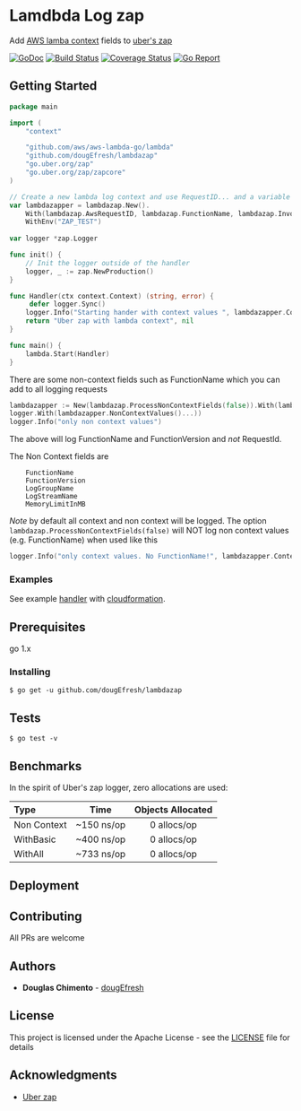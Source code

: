 # Lamdbda Log zap

Add [AWS lamba context](https://github.com/aws/aws-lambda-go) fields to [uber's zap](https://github.com/uber-go/zap)

[![GoDoc][doc-img]][doc] [![Build Status][ci-img]][ci] [![Coverage Status][cov-img]][cov] [![Go Report][report-img]][report]

## Getting Started

```go
package main

import (
	"context"

	"github.com/aws/aws-lambda-go/lambda"
	"github.com/dougEfresh/lambdazap"
	"go.uber.org/zap"
	"go.uber.org/zap/zapcore"
)

// Create a new lambda log context and use RequestID... and a variable from environment
var lambdazapper = lambdazap.New().
	With(lambdazap.AwsRequestID, lambdazap.FunctionName, lambdazap.InvokeFunctionArn).
	WithEnv("ZAP_TEST")
	
var logger *zap.Logger

func init() {
	// Init the logger outside of the handler
	logger, _ := zap.NewProduction()
}

func Handler(ctx context.Context) (string, error) {
	 defer logger.Sync()
	logger.Info("Starting hander with context values ", lambdazapper.ContextValues(ctx)...)
	return "Uber zap with lambda context", nil
}

func main() {
	lambda.Start(Handler)
}

```

There are some non-context fields such as FunctionName which you can add to all logging requests

```go
lambdazapper := New(lambdazap.ProcessNonContextFields(false)).With(lambdazap.FunctionName, lambdazap.FunctionVersion, lambdazap.AwsRequestID)
logger.With(lambdazapper.NonContextValues()...))
logger.Info("only non context values")
```

The above will log FunctionName and FunctionVersion and *not* RequestId. 

The Non Context fields are 
```shell
	FunctionName
	FunctionVersion
	LogGroupName
	LogStreamName
	MemoryLimitInMB

```

*Note* by default all context and non context will be logged. 
The option `lambdazap.ProcessNonContextFields(false)` will NOT log non context values (e.g. FunctionName) when used like this
```go
logger.Info("only context values. No FunctionName!", lambdazapper.ContextValues()...)
```



### Examples 

See example [handler](test/handler.go) with [cloudformation](test/test-template.yaml). 


## Prerequisites

go 1.x


### Installing

```shell
$ go get -u github.com/dougEfresh/lambdazap

```

## Tests 

```shell
$ go test -v 

```

## Benchmarks

In the spirit of Uber's zap logger, zero allocations are used: 

 | Type | Time | Objects Allocated |
 | :--- | :---: | :---: |
 | Non Context | ~150 ns/op | 0 allocs/op
 | WithBasic | ~400 ns/op | 0 allocs/op
 | WithAll | ~733 ns/op | 0 allocs/op

## Deployment

## Contributing
 All PRs are welcome

## Authors

* **Douglas Chimento**  - [dougEfresh][me]

## License

This project is licensed under the Apache License - see the [LICENSE](LICENSE) file for details

## Acknowledgments

* [Uber zap][zap]

[doc-img]: https://godoc.org/github.com/lambdazap?status.svg
[doc]: https://godoc.org/github.com/lambdazap
[ci-img]: https://travis-ci.org/dougEfresh/lambdazap.svg?branch=master
[ci]: https://travis-ci.org/dougEfresh/lambdazap
[cov-img]: https://codecov.io/gh/dougEfresh/ldougEfresh/lambdazapambdazap/branch/master/graph/badge.svg
[cov]: https://codecov.io/gh/dougEfresh/lambdazap
[glide.lock]: https://github.com/uber-go/zap/blob/master/glide.lock
[zap]: https://github.com/uber-go/zap
[me]: https://github.com/dougEfresh
[report-img]: https://goreportcard.com/badge/github.com/dougEfresh/lambdazap
[report]: https://goreportcard.com/report/github.com/dougEfresh/lambdazap